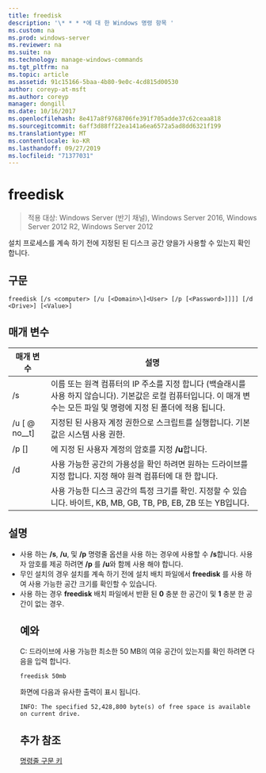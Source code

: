 ```yaml
---
title: freedisk
description: '\* * * *에 대 한 Windows 명령 항목 '
ms.custom: na
ms.prod: windows-server
ms.reviewer: na
ms.suite: na
ms.technology: manage-windows-commands
ms.tgt_pltfrm: na
ms.topic: article
ms.assetid: 91c15166-5baa-4b80-9e0c-4cd815d00530
author: coreyp-at-msft
ms.author: coreyp
manager: dongill
ms.date: 10/16/2017
ms.openlocfilehash: 8e417a8f9768706fe391f705adde37c62ceaa818
ms.sourcegitcommit: 6aff3d88ff22ea141a6ea6572a5ad8dd6321f199
ms.translationtype: MT
ms.contentlocale: ko-KR
ms.lasthandoff: 09/27/2019
ms.locfileid: "71377031"
---
```

# <a name="freedisk"></a>freedisk

>적용 대상: Windows Server (반기 채널), Windows Server 2016, Windows Server 2012 R2, Windows Server 2012

설치 프로세스를 계속 하기 전에 지정된 된 디스크 공간 양을가 사용할 수 있는지 확인 합니다.

## <a name="syntax"></a>구문
```
freedisk [/s <computer> [/u [<Domain>\]<User> [/p [<Password>]]]] [/d <Drive>] [<Value>]
```
## <a name="parameters"></a>매개 변수

|       매개 변수       |                                                                                         설명                                                                                          |
|-----------------------|----------------------------------------------------------------------------------------------------------------------------------------------------------------------------------------------|
|     /s <computer>     | 이름 또는 원격 컴퓨터의 IP 주소를 지정 합니다 (백슬래시를 사용 하지 않습니다). 기본값은 로컬 컴퓨터입니다. 이 매개 변수는 모든 파일 및 명령에 지정 된 폴더에 적용 됩니다. |
| /u [<Domain> @ no__t] <User> |                                            지정된 된 사용자 계정 권한으로 스크립트를 실행합니다. 기본값은 시스템 사용 권한.                                            |
|    /p [<Password>]    |                                                           에 지정 된 사용자 계정의 암호를 지정 **/u**합니다.                                                            |
|      /d <Drive>       |                              사용 가능한 공간의 가용성을 확인 하려면 원하는 드라이브를 지정 합니다. 지정 해야 <Drive>원격 컴퓨터에 대 한 합니다.                               |
|        <Value>        |                                     사용 가능한 디스크 공간의 특정 크기를 확인. 지정할 수 있습니다. <Value>바이트, KB, MB, GB, TB, PB, EB, ZB 또는 YB입니다.                                      |

## <a name="remarks"></a>설명
- 사용 하는 **/s**, **/u**, 및 **/p** 명령줄 옵션을 사용 하는 경우에 사용할 수 **/s**합니다. 사용자 암호를 제공 하려면 **/p** 를 **/u**와 함께 사용 해야 합니다.
- 무인 설치의 경우 설치를 계속 하기 전에 설치 배치 파일에서 **freedisk** 를 사용 하 여 사용 가능한 공간 크기를 확인할 수 있습니다.
- 사용 하는 경우 **freedisk** 배치 파일에서 반환 된 **0** 충분 한 공간이 및 **1** 충분 한 공간이 없는 경우.
  ## <a name="BKMK_examples"></a>예와
  C: 드라이브에 사용 가능한 최소한 50 MB의 여유 공간이 있는지를 확인 하려면 다음을 입력 합니다.
  ```
  freedisk 50mb 
  ```
  화면에 다음과 유사한 출력이 표시 됩니다.
  ```
  INFO: The specified 52,428,800 byte(s) of free space is available on current drive.
  ```
  ## <a name="additional-references"></a>추가 참조
  [명령줄 구문 키](command-line-syntax-key.md)
